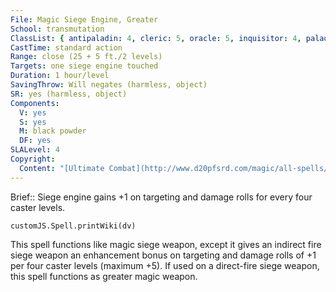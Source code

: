 ```yaml
---
File: Magic Siege Engine, Greater
School: transmutation
ClassList: { antipaladin: 4, cleric: 5, oracle: 5, inquisitor: 4, paladin: 4, sorcerer: 4, wizard: 4, occultist: 4 }
CastTime: standard action
Range: close (25 + 5 ft./2 levels)
Targets: one siege engine touched
Duration: 1 hour/level
SavingThrow: Will negates (harmless, object)
SR: yes (harmless, object)
Components:
  V: yes
  S: yes
  M: black powder
  DF: yes
SLALevel: 4
Copyright:
  Content: "[Ultimate Combat](http://www.d20pfsrd.com/magic/all-spells/m/magic-siege-engine#TOC-Magic-Siege-Engine-Greater)"
---
```

Brief:: Siege engine gains +1 on targeting and damage rolls for every four caster levels.

```dataviewjs
customJS.Spell.printWiki(dv)
```

This spell functions like magic siege weapon, except it gives an indirect fire siege weapon an enhancement bonus on targeting and damage rolls of +1 per four caster levels (maximum +5). If used on a direct-fire siege weapon, this spell functions as greater magic weapon.
